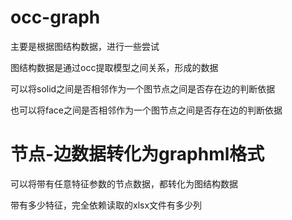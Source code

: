 # occ-graph
主要是根据图结构数据，进行一些尝试

图结构数据是通过occ提取模型之间关系，形成的数据

可以将solid之间是否相邻作为一个图节点之间是否存在边的判断依据

也可以将face之间是否相邻作为一个图节点之间是否存在边的判断依据


# 节点-边数据转化为graphml格式
可以将带有任意特征参数的节点数据，都转化为图结构数据

带有多少特征，完全依赖读取的xlsx文件有多少列

